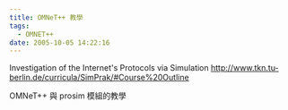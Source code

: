 ```yaml
---
title: OMNeT++ 教學
tags:
  - OMNET++
date: 2005-10-05 14:22:16
---
```


Investigation of the Internet's Protocols via Simulation
http://www.tkn.tu-berlin.de/curricula/SimPrak/#Course%20Outline

OMNeT++ 與  prosim 模組的教學